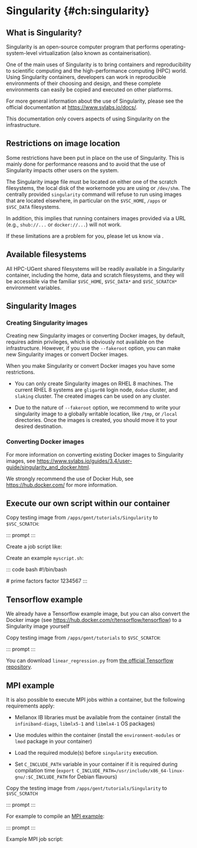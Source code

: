 # Singularity {#ch:singularity}

## What is Singularity?

Singularity is an open-source computer program that performs
operating-system-level virtualization (also known as containerisation).

One of the main uses of Singularity is to bring containers and
reproducibility to scientific computing and the high-performance
computing (HPC) world. Using Singularity containers, developers can work
in reproducible environments of their choosing and design, and these
complete environments can easily be copied and executed on other
platforms.

For more general information about the use of Singularity, please see
the official documentation at <https://www.sylabs.io/docs/>.

This documentation only covers aspects of using Singularity on the
infrastructure.

## Restrictions on image location

Some restrictions have been put in place on the use of Singularity. This
is mainly done for performance reasons and to avoid that the use of
Singularity impacts other users on the system.

The Singularity image file must be located on either one of the scratch
filesystems, the local disk of the workernode you are using or
`/dev/shm`. The centrally provided `singularity` command will refuse to
run using images that are located elsewhere, in particular on the
`$VSC_HOME`, `/apps` or `$VSC_DATA` filesystems.

In addition, this implies that running containers images provided via a
URL (e.g., `shub://...` or `docker://...`) will not work.

If these limitations are a problem for you, please let us know via .

## Available filesystems

All HPC-UGent shared filesystems will be readily available in a
Singularity container, including the home, data and scratch filesystems,
and they will be accessible via the familiar `$VSC_HOME`, `$VSC_DATA*`
and `$VSC_SCRATCH*` environment variables.

## Singularity Images

### Creating Singularity images

Creating new Singularity images or converting Docker images, by default,
requires admin privileges, which is obviously not available on the
infrastructure. However, if you use the `--fakeroot` option, you can
make new Singularity images or convert Docker images.

When you make Singularity or convert Docker images you have some
restrictions.

-   You can only create Singularity images on RHEL 8 machines. The
    current RHEL 8 systems are `gligar08` login node, `doduo` cluster,
    and `slaking` cluster. The created images can be used on any
    cluster.

-   Due to the nature of `--fakeroot` option, we recommend to write your
    singularity image to a globally writable location, like `/tmp`, or
    `/local` directories. Once the images is created, you should move it
    to your desired destination.

### Converting Docker images

For more information on converting existing Docker images to Singularity
images, see
<https://www.sylabs.io/guides/3.4/user-guide/singularity_and_docker.html>.

We strongly recommend the use of Docker Hub, see
<https://hub.docker.com/> for more information.

## Execute our own script within our container

Copy testing image from `/apps/gent/tutorials/Singularity` to
`$VSC_SCRATCH`:

::: prompt
:::

Create a job script like:

Create an example `myscript.sh`:

::: code
bash #!/bin/bash

\# prime factors factor 1234567
:::

## Tensorflow example

We already have a Tensorflow example image, but you can also convert the
Docker image (see <https://hub.docker.com/r/tensorflow/tensorflow>) to a
Singularity image yourself

Copy testing image from `/apps/gent/tutorials` to `$VSC_SCRATCH`:

::: prompt
:::

You can download `linear_regression.py` from [the official Tensorflow
repository](https://github.com/tensorflow/tensorflow/blob/r1.12/tensorflow/examples/get_started/regression/linear_regression.py).

## MPI example

It is also possible to execute MPI jobs within a container, but the
following requirements apply:

-   Mellanox IB libraries must be available from the container (install
    the `infiniband-diags`, `libmlx5-1` and `libmlx4-1` OS packages)

-   Use modules within the container (install the `environment-modules`
    or `lmod` package in your container)

-   Load the required module(s) before `singularity` execution.

-   Set `C_INCLUDE_PATH` variable in your container if it is required
    during compilation time
    (`export C_INCLUDE_PATH=/usr/include/x86_64-linux-gnu/:$C_INCLUDE_PATH`
    for Debian flavours)

Copy the testing image from `/apps/gent/tutorials/Singularity` to
`$VSC_SCRATCH`

::: prompt
:::

For example to compile an [MPI
example](https://github.com/open-mpi/ompi/blob/master/examples/ring_c.c):

::: prompt
:::

Example MPI job script:
